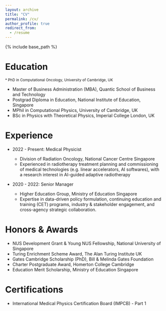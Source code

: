 ```yaml
---
layout: archive
title: "CV"
permalink: /cv/
author_profile: true
redirect_from:
  - /resume
---
```


{% include base_path %}

Education
======
<small>* PhD in Computational Oncology, University of Cambridge, UK</small>
* Master of Business Administration (MBA), Quantic School of Business and Technology
* Postgrad Diploma in Education, National Institute of Education, Singapore
* MPhil in Computational Physics, University of Cambridge, UK
* BSc in Physics with Theoretical Physics, Imperial College London, UK

Experience
======
* 2022 - Present: Medical Physicist
  * Division of Radiation Oncology, National Cancer Centre Singapore
  * Experienced in radiotherapy treatment planning and commissioning of medical technologies (e.g. linear accelerators, AI softwares), with a research interest in AI-guided adaptive radiotherapy

* 2020 - 2022: Senior Manager
  * Higher Education Group, Ministry of Education Singapore
  * Expertise in data-driven policy formulation, continuing education and training (CET) programs, industry & stakeholder engagement, and cross-agency strategic collaboration.

Honors & Awards
======
* NUS Development Grant &  Young NUS Fellowship, National University of Singapore
* Turing Enrichment Scheme Award, The Alan Turing Institute UK
* Gates Cambridge Scholarship (PhD), Bill & Melinda Gates Foundation
* Charter Postgraduate Award, Homerton College Cambridge
* Education Merit Scholarship, Ministry of Education Singapore

Certifications
======
* International Medical Physics Certification Board (IMPCB) - Part 1
